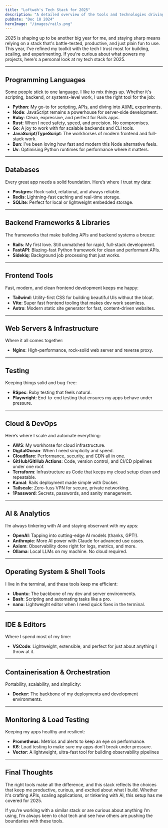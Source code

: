 ```yaml
---
title: "Loftwah's Tech Stack for 2025"
description: "A detailed overview of the tools and technologies driving Loftwah's development in 2025."
pubDate: "Dec 18 2024"
heroImage: "/images/rails.png"
---
```


2025 is shaping up to be another big year for me, and staying sharp means relying on a stack that's battle-tested, productive, and just plain fun to use. This year, I've refined my toolkit with the tech I trust most for building, scaling, and experimenting. If you're curious about what powers my projects, here's a personal look at my tech stack for 2025.

---

## Programming Languages

Some people stick to one language. I like to mix things up. Whether it's scripting, backend, or systems-level work, I use the right tool for the job:

- **Python**: My go-to for scripting, APIs, and diving into AI/ML experiments.
- **Node**: JavaScript remains a powerhouse for server-side development.
- **Ruby**: Clean, expressive, and perfect for Rails apps.
- **Rust**: When I need safety, speed, and precision. No compromises.
- **Go**: A joy to work with for scalable backends and CLI tools.
- **JavaScript/TypeScript**: The workhorses of modern frontend and full-stack work.
- **Bun**: I’ve been loving how fast and modern this Node alternative feels.
- **Uv**: Optimising Python runtimes for performance where it matters.

---

## Databases

Every great app needs a solid foundation. Here’s where I trust my data:

- **Postgres**: Rock-solid, relational, and always reliable.
- **Redis**: Lightning-fast caching and real-time storage.
- **SQLite**: Perfect for local or lightweight embedded storage.

---

## Backend Frameworks & Libraries

The frameworks that make building APIs and backend systems a breeze:

- **Rails**: My first love. Still unmatched for rapid, full-stack development.
- **FastAPI**: Blazing-fast Python framework for clean and performant APIs.
- **Sidekiq**: Background job processing that just works.

---

## Frontend Tools

Fast, modern, and clean frontend development keeps me happy:

- **Tailwind**: Utility-first CSS for building beautiful UIs without the bloat.
- **Vite**: Super fast frontend tooling that makes dev work seamless.
- **Astro**: Modern static site generator for fast, content-driven websites.

---

## Web Servers & Infrastructure

Where it all comes together:

- **Nginx**: High-performance, rock-solid web server and reverse proxy.

---

## Testing

Keeping things solid and bug-free:

- **RSpec**: Ruby testing that feels natural.
- **Playwright**: End-to-end testing that ensures my apps behave under pressure.

---

## Cloud & DevOps

Here’s where I scale and automate everything:

- **AWS**: My workhorse for cloud infrastructure.
- **DigitalOcean**: When I need simplicity and speed.
- **Cloudflare**: Performance, security, and CDN all in one.
- **GitHub/GitHub Actions**: Code, version control, and CI/CD pipelines under one roof.
- **Terraform**: Infrastructure as Code that keeps my cloud setup clean and repeatable.
- **Kamal**: Rails deployment made simple with Docker.
- **Tailscale**: Zero-fuss VPN for secure, private networking.
- **1Password**: Secrets, passwords, and sanity management.

---

## AI & Analytics

I’m always tinkering with AI and staying observant with my apps:

- **OpenAI**: Tapping into cutting-edge AI models (thanks, GPT!).
- **Anthropic**: More AI power with Claude for advanced use cases.
- **Axiom**: Observability done right for logs, metrics, and more.
- **Ollama**: Local LLMs on my machine. No cloud required.

---

## Operating System & Shell Tools

I live in the terminal, and these tools keep me efficient:

- **Ubuntu**: The backbone of my dev and server environments.
- **Bash**: Scripting and automating tasks like a pro.
- **nano**: Lightweight editor when I need quick fixes in the terminal.

---

## IDE & Editors

Where I spend most of my time:

- **VSCode**: Lightweight, extensible, and perfect for just about anything I throw at it.

---

## Containerisation & Orchestration

Portability, scalability, and simplicity:

- **Docker**: The backbone of my deployments and development environments.

---

## Monitoring & Load Testing

Keeping my apps healthy and resilient:

- **Prometheus**: Metrics and alerts to keep an eye on performance.
- **K6**: Load testing to make sure my apps don’t break under pressure.
- **Vector**: A lightweight, ultra-fast tool for building observability pipelines

---

## Final Thoughts

The right tools make all the difference, and this stack reflects the choices that keep me productive, curious, and excited about what I build. Whether it's crafting APIs, scaling applications, or tinkering with AI, this setup has me covered for 2025.

If you’re working with a similar stack or are curious about anything I’m using, I’m always keen to chat tech and see how others are pushing the boundaries with these tools.
